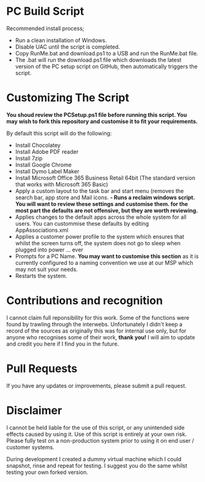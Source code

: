 # PC Build Script
 
Recommended install process;

- Run a clean installation of Windows.
- Disable UAC until the script is completed.
- Copy RunMe.bat and download.ps1 to a USB and run the RunMe.bat file. 
- The .bat will run the download.ps1 file which downloads the latest version of the PC setup script on GitHub, then automatically triggers the script.

# Customizing The Script
**You shoud review the PCSetup.ps1 file before running this script. You may wish to fork this repository and customise it to fit your requirements.**

By default this script will do the following:

- Install Chocolatey
- Install Adobe PDF reader
- Install 7zip
- Install Google Chrome
- Install Dymo Label Maker
- Install Microsoft Office 365 Business Retail 64bit (The standard version that works with Microsoft 365 Basic)
- Apply a custom layout to the task bar and start menu (removes the search bar, app store and Mail icons.
**- Runs a reclaim windows script. You will want to review these settings and customise them. for the most part the defaults are not offensive, but they are worth reviewing.**
- Applies changes to the default apps across the whole system for all users. You can custommise these defaults by editing AppAssociations.xml
- Applies a customer power profile to the system which ensures that whilst the screen turns off, the system does not go to sleep when plugged into power ... ever
- Prompts for a PC Name. **You may want to customise this section** as it is currently configured to a naming convention we use at our MSP which may not suit your needs.
- Restarts the system.

# Contributions and recognition
I cannot claim full reponsibility for this work. Some of the functions were found by trawling through the interwebs. Unfortunately I didn't keep a record of the sources as originally this was for internal use only, but for anyone who recognises some of their work, **thank you!** I will aim to update and credit you here if I find you in the future.

# Pull Requests
If you have any updates or improvements, please submit a pull request.

# Disclaimer
I cannot be held liable for the use of this script, or any unintended side effects caused by using it. Use of this script is entirely at your own risk. Please fully test on a non-production system prior to using it on end user / customer systems. 

During development I created a dummy virtual machine which I could snapshot, rinse and repeat for testing. I suggest you do the same whilst testing your own forked version.
